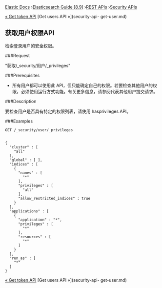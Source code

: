 

[Elastic Docs](/guide/) ›[Elasticsearch Guide [8.9]](index.md) ›[REST
APIs](rest-apis.md) ›[Security APIs](security-api.md)

[« Get token API](security-api-get-token.md) [Get users API »](security-api-
get-user.md)

## 获取用户权限API

检索登录用户的安全权限。

###Request

"获取/_security/用户/_privileges"

###Prerequisites

* 所有用户都可以使用此 API，但只能确定自己的权限。若要检查其他用户的权限，必须使用运行方式功能。有关更多信息，请参阅代表其他用户提交请求。

###Description

要检查用户是否具有特定的权限列表，请使用 hasprivileges API。

###Examples

    
    
    GET /_security/user/_privileges
    
    
    {
      "cluster" : [
        "all"
      ],
      "global" : [ ],
      "indices" : [
        {
          "names" : [
            "*"
          ],
          "privileges" : [
            "all"
          ],
          "allow_restricted_indices" : true
        }
      ],
      "applications" : [
        {
          "application" : "*",
          "privileges" : [
            "*"
          ],
          "resources" : [
            "*"
          ]
        }
      ],
      "run_as" : [
        "*"
      ]
    }

[« Get token API](security-api-get-token.md) [Get users API »](security-api-
get-user.md)
